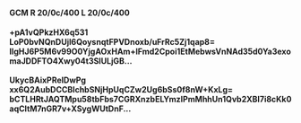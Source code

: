 #### GCM R 20/0c/400 L 20/0c/400
**+pA1vQPkzHX6q531**<br/>**LoP0bvNQnDUjI6QoysnqtFPVDnoxb/uFrRc5Zj1qap8=**<br/>**lIgHJ6P5M6v99O0YjgAOxHAm+IFmd2Cpoi1EtMebwsVnNAd35d0Ya3exomaJDDFTO4Xwy04t3SIULjGB...**<br/><br/>
**UkycBAixPRelDwPg**<br/>**xx6Q2AubDCCBlchbSNjHpUqCZw2Ug6bSs0f8nW+KxLg=**<br/>**bCTLHRtJAQTMpu58tbFbs7CGRXnzbELYmzIPmMhhUn1Qvb2XBI7i8cKk0aqCltM7nGR7v+XSygWUtDnF...**